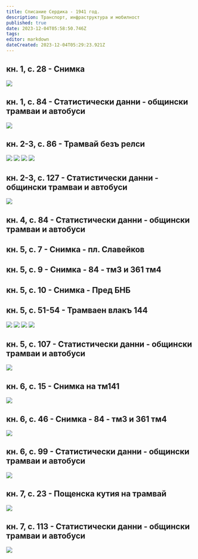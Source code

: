 ```yaml
---
title: Списание Сердика - 1941 год.
description: Транспорт, инфраструктура и мобилност
published: true
date: 2023-12-04T05:58:50.746Z
tags: 
editor: markdown
dateCreated: 2023-12-04T05:29:23.921Z
---
```


## кн. 1, с. 28 - **Снимка**
<img src="https://drive.google.com/uc?id=1CcwG1tMuRembgPU5CZ4XOZWEBh8XiZGi">

## кн. 1, с. 84 - **Статистически данни** - общински трамваи и автобуси

<img src="https://drive.google.com/uc?id=1oRQbTVOFZ9xIKMluReIHuyMp4aMTkHh8">

## кн. 2-3, с. 86 - **Трамвай безъ релси**

<img src="https://drive.google.com/uc?id=1NDAZfDKvlHHBk5jZLnByDY81jlZPKcNr">
<img src="https://drive.google.com/uc?id=1cszylFAmXemr8SvBFHbj8JqXj8PaEsAG">
<img src="https://drive.google.com/uc?id=1m0CJvTh5CCRHR7wQAYVwct6YzrYSmfZz">
<img src="https://drive.google.com/uc?id=1QnX_GBW74jQf3ATtT-rOEXxhbqaShphJ">

## кн. 2-3, с. 127 - **Статистически данни** - общински трамваи и автобуси
<img src="https://drive.google.com/uc?id=1c0Vm3nCVgPeyKkLoHQKwv-TKpoa46DYo">


## кн. 4, с. 84 - **Статистически данни** - общински трамваи и автобуси


## кн. 5, с. 7 - **Снимка** - пл. Славейков
## кн. 5, с. 9 - **Снимка** - 84 - тм3 и 361 тм4
## кн. 5, с. 10 - **Снимка** - Пред БНБ
## кн. 5, с. 51-54 - **Трамваен влакъ 144**

<img src="https://drive.google.com/uc?id=1zXus3NWHH_HLO34_TEK4f0JcgxEblmmb">
<img src="https://drive.google.com/uc?id=1DjFzauoTR_nQRA2ubprOBZjJYUMFn9W2">
<img src="https://drive.google.com/uc?id=1_nK2T5TV8YHqt-HPjfZ3pm-pVzMX343m">
<img src="https://drive.google.com/uc?id=1A98LFOjoCmLyfoXtI4BNBehDZW3tXT-K">

## кн. 5, с. 107 - **Статистически данни** - общински трамваи и автобуси

<img src="https://drive.google.com/uc?id=1rdQq1RuG6nH7ynl7hx54JcDavI4CTFY3">


## кн. 6, с. 15 - **Снимка на тм141**
<img src="https://drive.google.com/uc?id=1bV6pjG0QGuaI4Yzf7H_QMwlSoppmUsBB">

## кн. 6, с. 46 - **Снимка** - 84 - тм3 и 361 тм4
<img src="https://drive.google.com/uc?id=19xLUsLdkJfBth2K2pCmj22H7fhW1xiFh">

## кн. 6, с. 99 - **Статистически данни** - общински трамваи и автобуси
<img src="https://drive.google.com/uc?id=1_PVR_-wHJuvOyY_MstaCKaW9rZyX4R_G">



## кн. 7, с. 23 - **Пощенска кутия на трамвай**
<img src="https://drive.google.com/uc?id=1Lb-Cuikcog9qgiG9jAZlX8n5RLra6Gx_">

## кн. 7, с. 113 - **Статистически данни** - общински трамваи и автобуси
<img src="https://drive.google.com/uc?id=17faxjhByZL98VRKkDmFfeETMoLUai5bJ">

